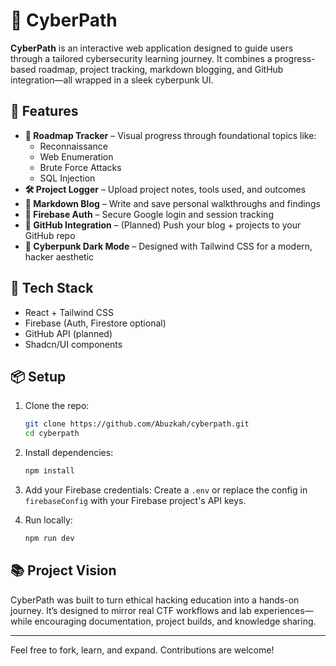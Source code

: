 
# 🐉 CyberPath

**CyberPath** is an interactive web application designed to guide users through a tailored cybersecurity learning journey. It combines a progress-based roadmap, project tracking, markdown blogging, and GitHub integration—all wrapped in a sleek cyberpunk UI.

## 🚀 Features

- **📍 Roadmap Tracker** – Visual progress through foundational topics like:
  - Reconnaissance
  - Web Enumeration
  - Brute Force Attacks
  - SQL Injection
- **🛠 Project Logger** – Upload project notes, tools used, and outcomes
- **📝 Markdown Blog** – Write and save personal walkthroughs and findings
- **🔐 Firebase Auth** – Secure Google login and session tracking
- **🚀 GitHub Integration** – (Planned) Push your blog + projects to your GitHub repo
- **🌌 Cyberpunk Dark Mode** – Designed with Tailwind CSS for a modern, hacker aesthetic

## 🧪 Tech Stack

- React + Tailwind CSS
- Firebase (Auth, Firestore optional)
- GitHub API (planned)
- Shadcn/UI components

## 📦 Setup

1. Clone the repo:
   ```bash
   git clone https://github.com/Abuzkah/cyberpath.git
   cd cyberpath
   ```

2. Install dependencies:
   ```bash
   npm install
   ```

3. Add your Firebase credentials:
   Create a `.env` or replace the config in `firebaseConfig` with your Firebase project's API keys.

4. Run locally:
   ```bash
   npm run dev
   ```

## 📚 Project Vision

CyberPath was built to turn ethical hacking education into a hands-on journey. It’s designed to mirror real CTF workflows and lab experiences—while encouraging documentation, project builds, and knowledge sharing.

---

Feel free to fork, learn, and expand. Contributions are welcome!
